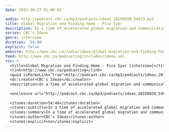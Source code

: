 ```yaml
---
date: 2015-10-27 01:00:02

audio: http://podcast.cbc.ca/mp3/podcasts/ideas_20150930_54833.mp3
title: Global Migration and Finding Home - Pico Iyer
description: In a time of accelerated global migration and communication, lifelong traveller and writer Pico Iyer finds pathways to adventure and connection by making time to sit still.
series: CBC's Ideas
genre: interview
duration: '54:40'
explicit: false
website: http://www.cbc.ca/radio/ideas/global-migration-and-finding-home-1.3249126
feed: http://www.cbc.ca/podcasting/includes/ideas.xml
rss: >
  <title>Global Migration and Finding Home - Pico Iyer [interview]</title>
  <link>http://www.cbc.ca/podcasting</link>
  <guid isPermaLink="true">http://podcast.cbc.ca/mp3/podcasts/ideas_20150930_54833.mp3</guid>
  <dc:creator>CBC's Ideas</dc:creator>
  <description>In a time of accelerated global migration and communication, lifelong traveller and writer Pico Iyer finds pathways to adventure and connection by making time to sit still.</description>
  
  <enclosure url="http://podcast.cbc.ca/mp3/podcasts/ideas_20150930_54833.mp3" length="50627" type="audio/mpeg"/>
  
  <itunes:duration>54:40</itunes:duration>
  <itunes:subtitle>In a time of accelerated global migration and communication, lifelong traveller and writer Pico Iyer finds pathways to adventure and connection by making time to sit still.</itunes:subtitle>
  <itunes:summary>In a time of accelerated global migration and communication, lifelong traveller and writer Pico Iyer finds pathways to adventure and connection by making time to sit still.</itunes:summary>
  <itunes:author>CBC's Ideas</itunes:author>
  <itunes:explicit>no</itunes:explicit>
---
```

